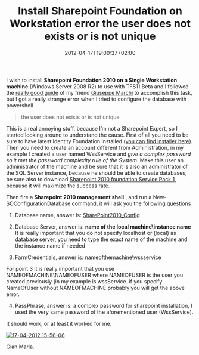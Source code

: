 ﻿---
title: "Install Sharepoint Foundation on Workstation error the user does not exists or is not unique"
description: ""
date: 2012-04-17T19:00:37+02:00
draft: false
tags: [Team Foundation Server]
categories: [Tfs]
---
I wish to install  **Sharepoint Foundation 2010 on a Single Workstation machine** (Windows Server 2008 R2) to use with TFS11 Beta and I followed the [really good guide](http://www.dev4side.com/community/blog/2010/5/2/how-to-install-sharepoint-2010-with-a-local-account.aspx) of my friend [Giuseppe Marchi](http://www.peppedotnet.it/) to accomplish this task, but I got a really strange error when I tried to configure the database with powershell

> the user does not exists or is not unique

This is a real annoying stuff, because I’m not a Sharepoint Expert, so I started looking around to understand the cause. First of all you need to be sure to have latest Identity Foundation installed ([you can find installer here](http://www.microsoft.com/download/en/details.aspx?displaylang=en&amp;id=17331)). Then you need to create an account different from Administration, in my example I created a user named WssService and *give a complex password so it met the password complexity rule of the System*. Make this user an administrator of the machine and be sure that it is also an administrator of the SQL Server instance, because he should be able to create databases, be sure also to download [Sharepoint 2010 foundation Service Pack 1](http://www.microsoft.com/download/en/details.aspx?id=26640), because it will maximize the success rate.

Then fire a  **Sharepoint 2010 management shell** , and run a New-SOConfigurationDatabase command, it will ask you the following questions

1) Database name, answer is: [SharePoint2010\_Config](http://www.microsoft.com/download/en/details.aspx?displaylang=en&amp;id=17331 "http://www.microsoft.com/download/en/details.aspx?displaylang=en&amp;id=17331")  
2) Database Server, answer is:  **name of the local machine\instance name** It is really important that you do not specify localhost or (local) as database server, you need to type the exact name of the machine and the instance name if needed

3) FarmCredentials, answer is: nameofthemachine\wssservice

For point 3 it is really important that you use NAMEOFMACHINE\NAMEOFUSER where NAMEOFUSER is the user you created previously (in my example is wssService. if you specify NameOfUser without NAMEOFMACHINE probably you will get the above error.

4) PassPhrase, answer is: a complex password for sharepoint installation, I used the very same password of the aforementioned user (WssService).

It should work, or at least it worked for me.

[![17-04-2012 15-56-06](https://www.codewrecks.com/blog/wp-content/uploads/2012/04/17-04-2012-15-56-06_thumb.png "17-04-2012 15-56-06")](https://www.codewrecks.com/blog/wp-content/uploads/2012/04/17-04-2012-15-56-06.png)

Gian Maria.
